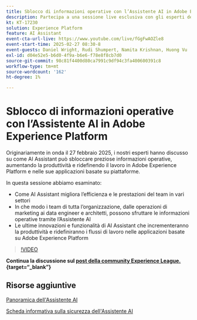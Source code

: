 ```yaml
---
title: Sblocco di informazioni operative con l’Assistente AI in Adobe Experience Platform
description: Partecipa a una sessione live esclusiva con gli esperti dei prodotti Adobe per scoprire come AI Assistant può sbloccare informazioni operative preziose, aumentando la produttività e ridefinendo il lavoro in Adobe Experience Platform e nelle sue applicazioni basate su piattaforme.
kt: KT-17230
solution: Experience Platform
feature: AI Assistant
event-cta-url-live: https://www.youtube.com/live/fGgFwAOZle8
event-start-time: 2025-02-27 08:30-8
event-guests: Daniel Wright, Rudi Shumpert, Namita Krishnan, Huong Vu
exl-id: d04e52e5-b6d0-4f9a-b6e6-f78e8f8cb7d0
source-git-commit: 98c81f4400d80ca7991c9df94c3fa400600391c8
workflow-type: tm+mt
source-wordcount: '162'
ht-degree: 1%

---
```


# Sblocco di informazioni operative con l’Assistente AI in Adobe Experience Platform

Originariamente in onda il 27 febbraio 2025, i nostri esperti hanno discusso su come AI Assistant può sbloccare preziose informazioni operative, aumentando la produttività e ridefinendo il lavoro in Adobe Experience Platform e nelle sue applicazioni basate su piattaforme.

In questa sessione abbiamo esaminato:

* Come AI Assistant migliora l’efficienza e le prestazioni del team in vari settori
* In che modo i team di tutta l’organizzazione, dalle operazioni di marketing ai data engineer e architetti, possono sfruttare le informazioni operative tramite l’Assistente AI
* Le ultime innovazioni e funzionalità di AI Assistant che incrementeranno la produttività e ridefiniranno i flussi di lavoro nelle applicazioni basate su Adobe Experience Platform

>[!VIDEO](https://video.tv.adobe.com/v/3448635/?quality=12&learn=on)

**Continua la discussione sul [post della community Experience League.](https://experienceleaguecommunities.adobe.com/t5/adobe-experience-platform/adobe-experience-league-live-unlocking-operational-insights-with/td-p/738208){target=“_blank”}**

## Risorse aggiuntive

[Panoramica dell&#39;Assistente AI](https://experienceleague.adobe.com/it/docs/platform-learn/tutorials/ai-assistant/overview)

[Scheda informativa sulla sicurezza dell&#39;Assistente AI](https://www.adobe.com/content/dam/cc/en/trust-center/ungated/whitepapers/experience-cloud/adobe-ai-assistant-in-aep-security-fact-sheet.pdf)

